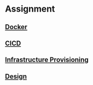 # Assignment

## [Docker](https://github.com/Shilien/DF-assignment/tree/main/docker)
## [CICD](https://github.com/Shilien/DF-assignment/tree/main/CICD)
## [Infrastructure Provisioning](https://github.com/Shilien/DF-assignment/tree/main/Infrastructure_Provisioning/ecs)
## [Design](https://github.com/Shilien/DF-assignment/blob/main/Monolith-Design/Monolith.png)
